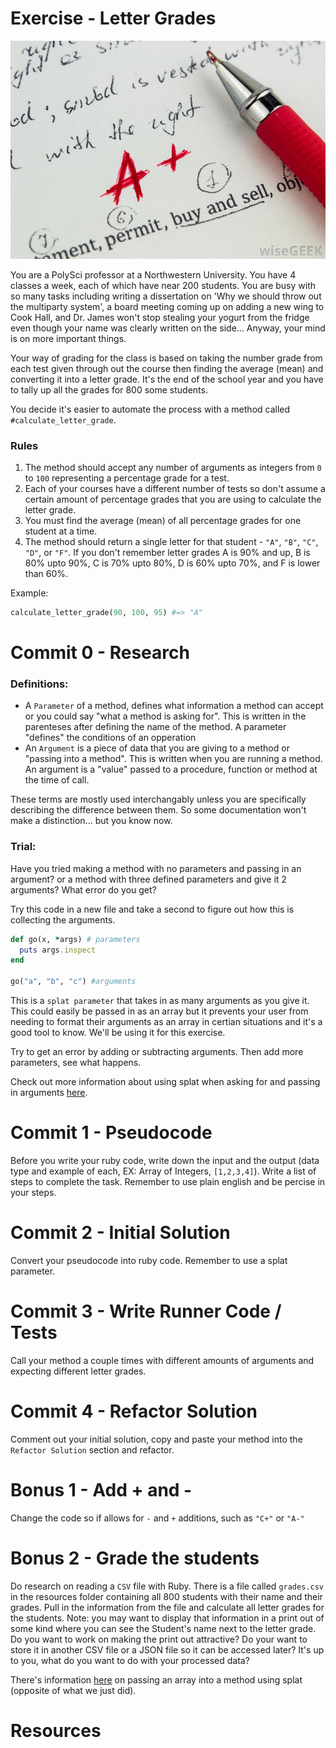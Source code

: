 # Exercise - Letter Grades

![grading papers](resources/Grading-Papers.jpg)

You are a PolySci professor at a Northwestern University. You have 4 classes a week, each of which have near 200 students. You are busy with so many tasks including writing a dissertation on 'Why we should throw out the multiparty system', a board meeting coming up on adding a new wing to Cook Hall, and Dr. James won't stop stealing your yogurt from the fridge even though your name was clearly written on the side... Anyway, your mind is on more important things. 

Your way of grading for the class is based on taking the number grade from each test given through out the course then finding the average (mean) and converting it into a letter grade. It's the end of the school year and you have to tally up all the grades for 800 some students.

You decide it's easier to automate the process with a method called `#calculate_letter_grade`. 

### Rules

1. The method should accept any number of arguments as integers from `0` to `100` representing a percentage grade for a test. 
2. Each of your courses have a different number of tests so don't assume a certain amount of percentage grades that you are using to calculate the letter grade.
3. You must find the average (mean) of all percentage grades for one student at a time.
3. The method should return a single letter for that student - `"A"`, `"B"`, `"C"`, `"D"`, or `"F"`. If you don't remember letter grades A is 90% and up, B is 80% upto 90%, C is 70% upto 80%, D is 60% upto 70%, and F is lower than 60%.

Example: 

```ruby
calculate_letter_grade(90, 100, 95) #=> "A"
```

# Commit 0 - Research

### Definitions:

- A `Parameter` of a method, defines what information a method can accept or you could say "what a method is asking for". This is written in the parenteses after defining the name of the method. A parameter "defines" the conditions of an opperation
- An `Argument` is a piece of data that you are giving to a method or "passing into a method". This is written when you are running a method. An argument is a "value" passed to a procedure, function or method at the time of call.

These terms are mostly used interchangably unless you are specifically describing the difference between them. So some documentation won't make a distinction... but you know now. 

### Trial:

Have you tried making a method with no parameters and passing in an argument? or a method with three defined parameters and give it 2 arguments? What error do you get?

Try this code in a new file and take a second to figure out how this is collecting the arguments.

```ruby
def go(x, *args) # parameters
  puts args.inspect
end

go("a", "b", "c") #arguments
```
This is a `splat parameter` that takes in as many arguments as you give it. This could easily be passed in as an array but it prevents your user from needing to format their arguments as an array in certian situations and it's a good tool to know. We'll be using it for this exercise.

Try to get an error by adding or subtracting arguments. Then add more parameters, see what happens.

Check out more information about using splat when asking for and passing in arguments [here](http://blog.honeybadger.io/ruby-splat-array-manipulation-destructuring/).

# Commit 1 - Pseudocode

Before you write your ruby code, write down the input and the output (data type and example of each, EX: Array of Integers, `[1,2,3,4]`). Write a list of steps to complete the task. Remember to use plain english and be percise in your steps.

# Commit 2 - Initial Solution

Convert your pseudocode into ruby code. Remember to use a splat parameter.

# Commit 3 - Write Runner Code / Tests

Call your method a couple times with different amounts of arguments and expecting different letter grades.

# Commit 4 - Refactor Solution

Comment out your initial solution, copy and paste your method into the `Refactor Solution` section and refactor.

# Bonus 1 - Add + and -

Change the code so if allows for `-` and `+` additions, such as `"C+"` or `"A-"`

# Bonus 2 - Grade the students

Do research on reading a `CSV` file with Ruby. There is a file called `grades.csv` in the resources folder containing all 800 students with their name and their grades. Pull in the information from the file and calculate all letter grades for the students. Note: you may want to display that information in a print out of some kind where you can see the Student's name next to the letter grade. Do you want to work on making the print out attractive? Do your want to store it in another CSV file or a JSON file so it can be accessed later? It's up to you, what do you want to do with your processed data?

There's information [here](http://blog.honeybadger.io/ruby-splat-array-manipulation-destructuring/) on passing an array into a method using splat (opposite of what we just did).
# Resources

